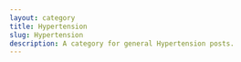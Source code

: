 ```yaml
---
layout: category
title: Hypertension
slug: Hypertension
description: A category for general Hypertension posts.
---
```

  
  